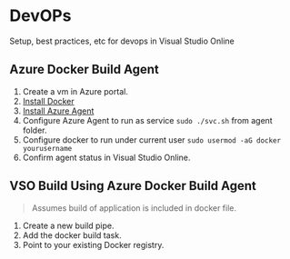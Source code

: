 # DevOPs
Setup, best practices, etc for devops in Visual Studio Online

## Azure Docker Build Agent
1. Create a vm in Azure portal.
1. [Install Docker](https://www.digitalocean.com/community/tutorials/how-to-install-and-use-docker-on-ubuntu-18-04)
1. [Install Azure Agent](https://docs.microsoft.com/en-us/azure/devops/pipelines/agents/v2-windows?view=azure-devops)
1. Configure Azure Agent to run as service `sudo ./svc.sh` from agent folder.
1. Configure docker to run under current user `sudo usermod -aG docker yourusername`
1. Confirm agent status in Visual Studio Online. 

## VSO Build Using Azure Docker Build Agent
> Assumes build of application is included in docker file. 
1. Create a new build pipe. 
1. Add the docker build task. 
1. Point to your existing Docker registry. 
